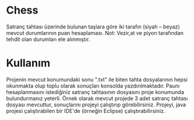 # Chess
Satranç tahtası üzerinde bulunan taşlara göre iki tarafın (siyah – beyaz) mevcut durumlarının puan hesaplaması.
Not: Vezir,at ve piyon tarafından tehdit olan durumları ele alınmıştır.
# Kullanım
Projenin mevcut konumundaki sonu ".txt" ile biten tahta dosyalarının hepsi okunmakta olup toplu olarak sonuçları konsolda yazdırılmaktadır.
Paunı hesaplanmasını istediğiniz satranç tahtasının dosyasını proje konumunda bulundurmanız yeterli.
Örnek olarak mevcut projede 3 adet satranç tahtası dosyası mevcuttur, sonuçlarını projeyi çalıştırıp görebilirsiniz.
Projeyi, java projesi çalıştırabilen bir IDE'de (örneğin Eclipse) çalıştırabilirsiniz. 
